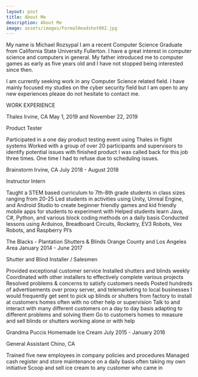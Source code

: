 ```yaml
---
layout: post
title: About Me
description: About Me
image: assets/images/FormalHeadshot002.jpg
---
```


My name is Michael Rozsypal I am a recent Computer Science Graduate from California State University Fullerton.
I have a great interest in computer science and computers in general. My father introduced me to computer games as early as five years old and I have not stopped being interested since then. 


I am currently seeking work in any Computer Science related field. I have mainly focused my studies on the cyber security field but I am open to any new experiences please do not hesitate to contact me.

WORK EXPERIENCE

Thales Irvine, CA   May 1, 2019 and November 22, 2019

Product Tester

Participated in a one day product testing event using Thales in flight systems
Worked with a group of over 20 participants and supervisors to identify potential issues with finished product
I was called back for this job three times. One time I had to refuse due to scheduling issues.

Brainstorm Irvine, CA   July 2018 - August 2018

Instructor Intern

Taught a STEM based curriculum to 7th-8th grade students in class sizes ranging from 20-25
Led students in activities using Unity, Unreal Engine, and Android Studio to create beginner friendly games and kid friendly mobile apps for students to experiment with
Helped students learn Java, C#, Python, and various block coding methods on a daily basis
Conducted lessons using Arduinos, Breadboard Circuits, Rocketry, EV3 Robots, Vex Robots, and Raspberry PI’s

The Blacks - Plantation Shutters & Blinds  Orange County and Los Angeles Area  January 2014 - June 2017

Shutter and Blind Installer / Salesmen

Provided exceptional customer service
Installed shutters and blinds weekly
Coordinated with other installers to effectively complete various projects
Resolved problems & concerns to satisfy customers needs
Posted hundreds of advertisements over proxy server, and telemarketing to local businesses
I would frequently get sent to pick up blinds or shutters from factory to install at customers homes often with no other help or supervision
Talk to and interact with many different customers on a day to day basis adapting to different problems and solving them
Go to customers homes to measure and sell blinds or shutters working alone or with help

Grandma Puccis Homemade Ice Cream    July 2015 - January 2016

General Assistant Chino, CA

Trained five new employees in company policies and procedures
Managed cash register and store maintenance on a daily basis often taking my own initiative
Scoop and sell ice cream to any customer who came in




